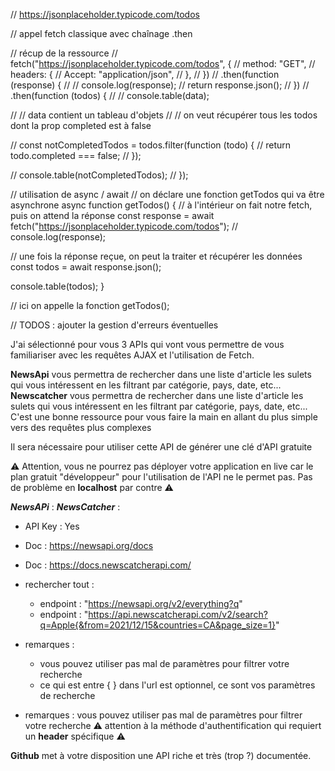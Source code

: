 // https://jsonplaceholder.typicode.com/todos

// appel fetch classique avec chaînage .then

// récup de la ressource
// fetch("https://jsonplaceholder.typicode.com/todos", {
//   method: "GET",
//   headers: {
//     Accept: "application/json",
//   },
// })
//   .then(function (response) {
//     // console.log(response);
//     return response.json();
//   })
//   .then(function (todos) {
//     // console.table(data);

//     // data contient un tableau d'objets
//     // on veut récupérer tous les todos dont la prop completed est à false

//     const notCompletedTodos = todos.filter(function (todo) {
//       return todo.completed === false;
//     });

//     console.table(notCompletedTodos);
//   });

// utilisation de async / await
// on déclare une fonction getTodos qui va être asynchrone
async function getTodos() {
  // à l'intérieur on fait notre fetch, puis on attend la réponse
  const response = await fetch("https://jsonplaceholder.typicode.com/todos");
  //   console.log(response);

  //   une fois la réponse reçue, on peut la traiter et récupérer les données
  const todos = await response.json();

  console.table(todos);
}

// ici on appelle la fonction
getTodos();

// TODOS : ajouter la gestion d'erreurs éventuelles




J'ai sélectionné pour vous 3 APIs qui vont vous permettre de vous familiariser avec les requêtes AJAX et l'utilisation de Fetch.

**NewsApi** vous permettra de rechercher dans une liste d'article les sulets qui vous intéressent en les filtrant par catégorie, pays, date, etc...
**Newscatcher** vous permettra de rechercher dans une liste d'article les sulets qui vous intéressent en les filtrant par catégorie, pays, date, etc...
C'est une bonne ressource pour vous faire la main en allant du plus simple vers des requêtes plus complexes

Il sera nécessaire pour utiliser cette API de générer une clé d'API gratuite

⚠️ Attention, vous ne pourrez pas déployer votre application en live car le plan gratuit "développeur" pour l'utilisation de l'API ne le permet pas. Pas de problème en **localhost** par contre ⚠️

**_NewsAPi_** :
**_NewsCatcher_** :

- API Key : Yes

- Doc : https://newsapi.org/docs
- Doc : https://docs.newscatcherapi.com/

- rechercher tout :

  - endpoint : "https://newsapi.org/v2/everything?q"
  - endpoint : "https://api.newscatcherapi.com/v2/search?q=Apple{&from=2021/12/15&countries=CA&page_size=1}"

- remarques :
  - vous pouvez utiliser pas mal de paramètres pour filtrer votre recherche
  - ce qui est entre { } dans l'url est optionnel, ce sont vos paramètres de recherche

- remarques : vous pouvez utiliser pas mal de paramètres pour filtrer votre recherche
⚠️ attention à la méthode d'authentification qui requiert un **header** spécifique ⚠️

**Github** met à votre disposition une API riche et très (trop ?) documentée.

